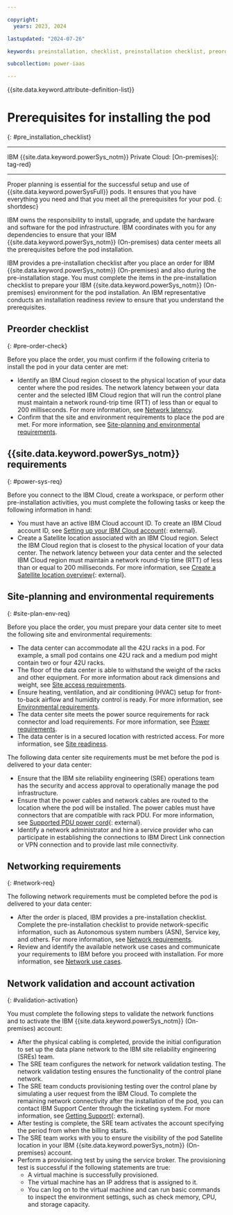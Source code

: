 ```yaml
---

copyright:
  years: 2023, 2024

lastupdated: "2024-07-26"

keywords: preinstallation, checklist, preinstallation checklist, preorder, site-readiness, {{site.data.keyword.powerSys_notm}} as a service, private cloud, network validation, account activation

subcollection: power-iaas

---
```


{{site.data.keyword.attribute-definition-list}}

# Prerequisites for installing the pod
{: #pre_installation_checklist}

---

IBM {{site.data.keyword.powerSys_notm}} Private Cloud: [On-premises]{: tag-red}

---

Proper planning is essential for the successful setup and use of {{site.data.keyword.powerSysFull}} pods. It ensures that you have everything you need and that you meet all the prerequisites for your pod.
{: shortdesc}

IBM owns the responsibility to install, upgrade, and update the hardware and software for the pod infrastructure. IBM coordinates with you for any dependencies to ensure that your IBM {{site.data.keyword.powerSys_notm}} (On-premises) data center meets all the prerequisites before the pod installation.

IBM provides a pre-installation checklist after you place an order for IBM {{site.data.keyword.powerSys_notm}} (On-premises) and also during the pre-installation stage. You must complete the items in the pre-installation checklist to prepare your IBM {{site.data.keyword.powerSys_notm}} (On-premises) environment for the pod installation. An IBM representative conducts an installation readiness review to ensure that you understand the prerequisites.

## Preorder checklist
{: #pre-order-check}

Before you place the order, you must confirm if the following criteria to install the pod in your data center are met:
*  Identify an IBM Cloud region closest to the physical location of your data center where the pod resides. The network latency between your data center and the selected IBM Cloud region that will run the control plane must maintain a network round-trip time (RTT) of less than or equal to 200 milliseconds. For more information, see [Network latency](/docs/power-iaas?topic=power-iaas-network_latency_main).
*  Confirm that the site and environment requirements to place the pod are met. For more information, see [Site-planning and environmental requirements](/docs/power-iaas?topic=power-iaas-pre_installation_checklist#site-plan-env-req).

## {{site.data.keyword.powerSys_notm}} requirements
{: #power-sys-req}

Before you connect to the IBM Cloud, create a workspace, or perform other pre-installation activities, you must complete the following tasks or keep the following information in hand:
*  You must have an active IBM Cloud account ID. To create an IBM Cloud account ID, see [Setting up your IBM Cloud account](https://cloud.ibm.com/docs/account?topic=account-account-getting-started){: external}.
*  Create a Satellite location associated with an IBM Cloud region. Select the IBM Cloud region that is closest to the physical location of your data center. The network latency between your data center and the selected IBM Cloud region must maintain a network round-trip time (RTT) of less than or equal to 200 milliseconds. For more information, see [Create a Satellite location overview](https://cloud.ibm.com/docs/satellite?topic=satellite-locations){: external}.

## Site-planning and environmental requirements
{: #site-plan-env-req}

Before you place the order, you must prepare your data center site to meet the following site and environmental requirements:
*  The data center can accommodate all the 42U racks in a pod. For example, a small pod contains one 42U rack and a medium pod might contain two or four 42U racks.
*  The floor of the data center is able to withstand the weight of the racks and other equipment. For more information about rack dimensions and weight, see [Site access requirements](/docs/power-iaas?topic=power-iaas-site-access-requirements).
*  Ensure heating, ventilation, and air conditioning (HVAC) setup for front-to-back airflow and humidity control is ready. For more information, see [Environmental requirements](/docs/power-iaas?topic=power-iaas-environmental-requirements).
*  The data center site meets the power source requirements for rack connector and load requirements. For more information, see [Power requirements](/docs/power-iaas?topic=power-iaas-power-requirements).
*  The data center is in a secured location with restricted access. For more information, see [Site readiness](/docs/power-iaas?topic=power-iaas-site-readiness).

The following data center site requirements must be met before the pod is delivered to your data center:
*  Ensure that the IBM site reliability engineering (SRE) operations team has the security and access approval to operationally manage the pod infrastructure.
*  Ensure that the power cables and network cables are routed to the location where the pod will be installed. The power cables must have connectors that are compatible with rack PDU. For more information, see [Supported PDU power cord](https://www.ibm.com/docs/en/power9/0009-ESS?topic=pr-supported-pdu-power-cords){: external}.
*  Identify a network administrator and hire a service provider who can participate in establishing the connections to IBM Direct Link connection or VPN connection and to provide last mile connectivity.

## Networking requirements
{: #network-req}

The following network requirements must be completed before the pod is delivered to your data center:
*  After the order is placed, IBM provides a pre-installation checklist. Complete the pre-installation checklist to provide network-specific information, such as Autonomous system numbers (ASN), Service key, and others. For more information, see [Network requirements](/docs/power-iaas?topic=power-iaas-network-requirements).
*  Review and identify the available network use cases and communicate your requirements to IBM before you proceed with installation. For more information, see [Network use cases](/docs/power-iaas?topic=power-iaas-network_use_cases).

## Network validation and account activation
{: #validation-activation}

You must complete the following steps to validate the network functions and to activate the IBM {{site.data.keyword.powerSys_notm}} (On-premises) account:

* After the physical cabling is completed, provide the initial configuration to set up the data plane network to the IBM site reliability engineering (SREs) team.
* The SRE team configures the network for network validation testing.
    The network validation testing ensures the functionality of the control plane network.
* The SRE team conducts provisioning testing over the control plane by simulating a user request from the IBM Cloud.
    To complete the remaining network connectivity after the installation of the pod, you can contact IBM Support Center through the ticketing system. For more information, see [Getting Support](https://cloud.ibm.com/docs/get-support?topic=get-support-using-avatar&interface=ui){: external}.
* After testing is complete, the SRE team activates the account specifying the period from when the billing starts.
* The SRE team works with you to ensure the visibility of the pod Satellite location in your IBM {{site.data.keyword.powerSys_notm}} (On-premises) account.
* Perform a provisioning test by using the service broker. The provisioning test is successful if the following statements are true:
    * A virtual machine is successfully provisioned.
    * The virtual machine has an IP address that is assigned to it.
    * You can log on to the virtual machine and can run basic commands to inspect the environment settings, such as check memory, CPU, and storage capacity.
